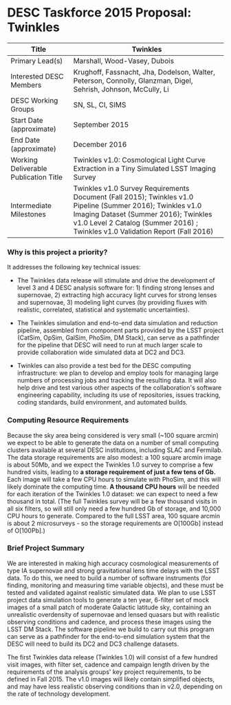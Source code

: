 
# DESC Taskforce 2015 Proposal: Twinkles

| Title|Twinkles|
|----------|-------------------------|
| Primary Lead(s)                       | Marshall, Wood-Vasey, Dubois |                                  |---------------------------------------|--------------------------------------------------------------|
| Interested DESC Members               | Krughoff, Fassnacht, Jha, Dodelson, Walter, Peterson, Connolly, Glanzman, Digel, Sehrish, Johnson, McCully, Li |
| DESC Working Groups                   | SN, SL, CI, SIMS                                              |---------------------------------------|--------------------------------------------------------------|
| Start Date (approximate)              | September 2015                                                     |---------------------------------------|--------------------------------------------------------------|
| End Date (approximate)                | December 2016                                                     |---------------------------------------|--------------------------------------------------------------|
| Working Deliverable Publication Title | Twinkles v1.0: Cosmological Light Curve Extraction in a Tiny Simulated LSST Imaging Survey |
| Intermediate Milestones               | Twinkles v1.0 Survey Requirements Document (Fall 2015); Twinkles v1.0 Pipeline (Summer 2016); Twinkles v1.0 Imaging Dataset (Summer 2016); Twinkles v1.0 Level 2 Catalog (Summer 2016) ; Twinkles v1.0 Validation Report (Fall 2016)                                                             |---------------------------------------|--------------------------------------------------------------|


### Why is this project a priority?

It addresses the following key technical issues:

* The Twinkles data release will stimulate and drive the development of level 3 and 4 DESC analysis software for: 1) finding strong lenses and supernovae, 2) extracting high accuracy light curves for strong lenses and supernovae, 3) modeling light curves (by providing fluxes with realistic, correlated, statistical and systematic uncertainties).

* The Twinkles simulation and end-to-end data simulation and reduction pipeline, assembled from component parts provided by the LSST project (CatSim, OpSim, GalSim, PhoSim, DM Stack), can serve as a pathfinder for the pipeline that DESC will need to run at much larger scale to provide collaboration wide simulated data at DC2 and DC3.

* Twinkles can also provide a test bed for the DESC computing infrastructure: we plan to develop and employ tools for managing large numbers of processing jobs and tracking the resulting data. It will also help drive and test various other aspects of the collaboration's software engineering capability, including its use of repositories, issues tracking, coding standards, build environment, and automated builds.

### Computing Resource Requirements

Because the sky area being considered is very small (~100 square arcmin) we expect to be able to generate the data on a number of small computing clusters available at several DESC institutions, including SLAC and Fermilab. The data storage requirements are also modest: a 100 square arcmin image is about 50Mb, and we expect the Twinkles 1.0 survey to comprise a few hundred visits, leading to **a storage requirement of just a few tens of Gb.** Each image will take a few CPU hours to simulate with PhoSim, and this will likely dominate the computing time. **A thousand CPU hours** will be needed for each iteration of the Twinkles 1.0 dataset: we can expect to need a few thousand in total. (The full Twinkles survey will be a few thousand visits in all six filters, so will still only need a few hundred Gb of storage, and 10,000 CPU hours to generate. Compared to the full LSST area, 100 square arcmin is about 2 microsurveys - so the storage requirements are O[100Gb] instead of O[100Pb].)

### Brief Project Summary

We are interested in making high accuracy cosmological measurements of type IA supernovae and strong gravitational lens time delays with the LSST data. To do this, we need to build a number of software instruments (for finding, monitoring and measuring time variable objects), and these must be tested and validated against realistic simulated data. We plan to use LSST project data simulation tools to generate a ten year, 6-filter set of mock images of a small patch of moderate Galactic latitude sky, containing an unrealistic overdensity of supernovae and lensed quasars but with realistic observing conditions and cadence, and process these images using the LSST DM Stack. The software pipeline we build to carry out this program can serve as a pathfinder for the end-to-end simulation system that the DESC will need to build its DC2 and DC3 challenge datasets.

The first Twinkles data release (Twinkles 1.0) will consist of a few hundred visit images, with filter set, cadence and campaign length driven by the requirements of the analysis groups' key project requirements, to be defined in Fall 2015. The v1.0 images will likely contain simplified objects, and may have less realistic observing conditions than in v2.0, depending on the rate of technology development.
